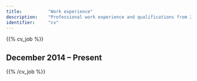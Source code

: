 ```yaml
---
title: 			"Work experience"
description: 	"Professional work experience and qualifications from 2016 to present"
identifier:		"cv"
---
```


{{% cv_job %}}
## December 2014 – Present
{{% /cv_job %}}



